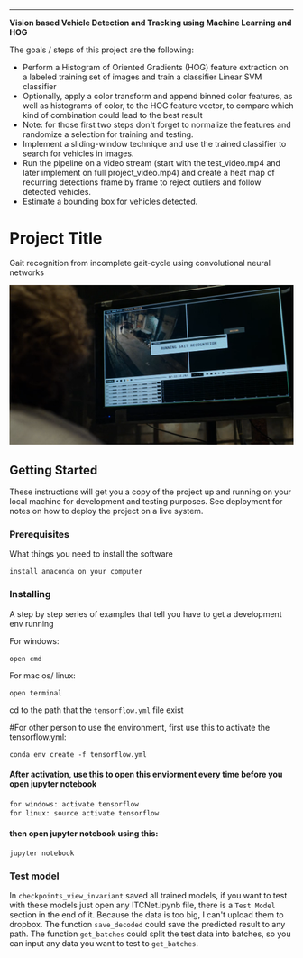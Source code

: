 ##

---

**Vision based Vehicle Detection and Tracking using Machine Learning and HOG**

The goals / steps of this project are the following:

* Perform a Histogram of Oriented Gradients (HOG) feature extraction on a labeled training set of images and train a classifier Linear SVM classifier
* Optionally, apply a color transform and append binned color features, as well as histograms of color, to the HOG feature vector, to compare which kind of combination could lead to the best result
* Note: for those first two steps don't forget to normalize the features and randomize a selection for training and testing.
* Implement a sliding-window technique and use the trained classifier to search for vehicles in images.
* Run the pipeline on a video stream (start with the test_video.mp4 and later implement on full project_video.mp4) and create a heat map of recurring detections frame by frame to reject outliers and follow detected vehicles.
* Estimate a bounding box for vehicles detected.

[//]: # (Image References)
[image1]: ./example/gait_recognition.png

# Project Title

Gait recognition from incomplete gait-cycle using convolutional neural networks

![alt text][image1]

## Getting Started

These instructions will get you a copy of the project up and running on your local machine for development and testing purposes. See deployment for notes on how to deploy the project on a live system.

### Prerequisites

What things you need to install the software

```
install anaconda on your computer
```

### Installing

A step by step series of examples that tell you have to get a development env running

For windows:
```
open cmd
```

For mac os/ linux:
```
open terminal
```

cd to the path that the `tensorflow.yml` file exist

#For other person to use the environment, first use this to activate the tensorflow.yml:
```
conda env create -f tensorflow.yml
```

#### After activation, use this to open this enviorment every time before you open jupyter notebook 
```
for windows: activate tensorflow
for linux: source activate tensorflow
```

#### then open jupyter notebook using this:
```
jupyter notebook
```

### Test model

In `checkpoints_view_invariant` saved all trained models, if you want to test with these models just open any ITCNet.ipynb file, there is a `Test Model` section in the end of it. Because the data is too big, I can't upload them to dropbox. The function `save_decoded` could save the predicted result to any path. The function `get_batches` could split the test data into batches, so you can input any data you want to test to `get_batches`. 


